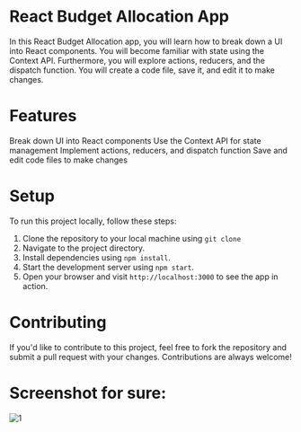 # React Budget Allocation App
In this React Budget Allocation app, you will learn how to break down a UI into React components. You will become familiar with state using the Context API. Furthermore, you will explore actions, reducers, and    the dispatch function. You will create a code file, save it, and edit it to make changes.

# Features
 Break down UI into React components
 Use the Context API for state management
 Implement actions, reducers, and dispatch function
 Save and edit code files to make changes
# Setup
  To run this project locally, follow these steps:
  
  1. Clone the repository to your local machine using `git clone`
  2. Navigate to the project directory.
  3. Install dependencies using `npm install`.
  4. Start the development server using `npm start`.
  5. Open your browser and visit `http://localhost:3000` to see the app in action.

# Contributing
If you'd like to contribute to this project, feel free to fork the repository and submit a pull request with your changes. Contributions are always welcome!

# Screenshot for sure:

![1](https://github.com/Sulaiman2211khan/budget_app-main/assets/111263968/e169baae-35d2-4a37-b8df-e90e123342de)

